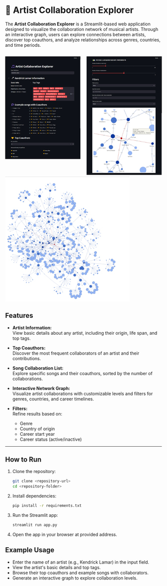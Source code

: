# 🎵 Artist Collaboration Explorer

The **Artist Collaboration Explorer** is a Streamlit-based web application designed to visualize the collaboration network of musical artists. Through an interactive graph, users can explore connections between artists, discover top coauthors, and analyze relationships across genres, countries, and time periods.

<p style="display: flex; justify-content: center; align-items: center">
  <div style="display: flex; justify-content: center;">
    <div style="margin-right: 20px;">
      <img src="assets/screenshot1.png" alt="Collaboration Graph 1" width="500">
    </div>
    <div>
      <img src="assets/screenshot2.png" alt="Collaboration Graph 2" width="500">
    </div>
  </div>
  <img src="assets/big_graph.png" alt="Collaboration Graph" width="400">
</p>  

## Features

- **Artist Information:**  
  View basic details about any artist, including their origin, life span, and top tags.

- **Top Coauthors:**  
  Discover the most frequent collaborators of an artist and their contributions.

- **Song Collaboration List:**  
  Explore specific songs and their coauthors, sorted by the number of collaborations.

- **Interactive Network Graph:**  
  Visualize artist collaborations with customizable levels and filters for genres, countries, and career timelines.

- **Filters:**  
  Refine results based on:
  - Genre
  - Country of origin
  - Career start year
  - Career status (active/inactive)

---

## How to Run

1. Clone the repository:
   ```bash
   git clone <repository-url>
   cd <repository-folder>
   ```

2. Install dependencies:

    ```bash
    pip install -r requirements.txt

3. Run the Streamlit app:


    ```bash
    streamlit run app.py

4. Open the app in your browser at provided address.

## Example Usage

- Enter the name of an artist (e.g., Kendrick Lamar) in the input field.
- View the artist's basic details and top tags.
- Browse their top coauthors and example songs with collaborators.
- Generate an interactive graph to explore collaboration levels.
